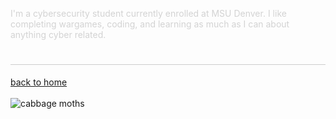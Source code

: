 
<div align="left">
  <p style="color: #D3D3D3;">I'm a cybersecurity student currently enrolled at MSU Denver. I like completing wargames, coding, and learning as much as I can about anything cyber related.</p>

</div>

<div align="center">
  <h1 style="border-bottom: 1px solid #ccc;"></h1>
</div>

<div align="left">
  <a href="https://petervancleave.github.io/">back to home</a><br><br>


<div align="left">
  <img src="https://studioghibli.jp/static/media/butterfly.8e1a40df.gif" alt="cabbage moths"  />

  </div>
